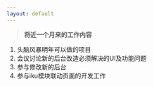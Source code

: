 ```yaml
---
layout: default
---
```


>**将近一个月来的工作内容**

1. 头脑风暴明年可以做的项目
2. 会议讨论新的后台改造必须解决的UI及功能问题
3. 参与修改新的后台
4. 参与iku模块联动页面的开发工作


	